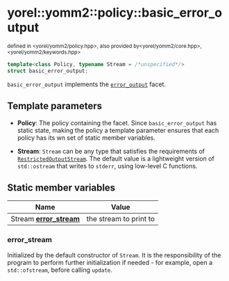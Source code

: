 
# yorel::yomm2::policy::**basic_error_output**
<sub>defined in <yorel/yomm2/policy.hpp>, also provided by<yorel/yomm2/core.hpp>, <yorel/yomm2/keywords.hpp></sub>

```c++
template<class Policy, typename Stream = /*unspecified*/>
struct basic_error_output;
```

`basic_error_output` implements the [`error_output`](/yomm2/reference/policy-error_output.html) facet.

## Template parameters

* **Policy**: The policy containing the facet. Since `basic_error_output` has
  static state, making the policy a template parameter ensures that each policy
  has its wn set of static member variables.

* **Stream**: `Stream` can be any type that satisfies the requirements of
  [`RestrictedOutputStream`](/yomm2/reference/RestrictedOutputStream.html). The default value is a lightweight version of
  `std::ostream` that writes to `stderr`, using low-level C functions.

## Static member variables

| Name                                     | Value                  |
| ---------------------------------------- | ---------------------- |
| Stream [**error_stream**](#error_stream) | the stream to print to |

### error_stream

Initialized by the default constructor of `Stream`. It is the responsibility of
the program to perform further initialization if needed - for example, open a
`std::ofstream`, before calling `update`.
